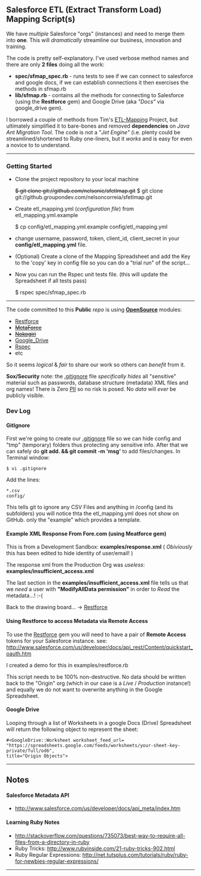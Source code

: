## Salesforce ETL (Extract Transform Load) Mapping Script(s)

We have *multiple* Salesforce "orgs" (instances) and need to merge them into **one**.
This will *dramatically* streamline our business, innovation and training.

The code is pretty self-explanatory. 
I've used verbose method names and there are only **2 files** doing all the work:

- **spec/sfmap_spec.rb** - runs tests to see if we can connect to salesforce and google docs,
if we can establish connections it then exercises the methods in sfmap.rb
- **lib/sfmap.rb** - contains all the methods for connecting to Salesforce 
(using the **Restforce** gem) and Google Drive (aka *"Docs"* via google_drive gem).

I borrowed a couple of methods from Tim's 
[ETL-Mapping](https://github.groupondev.com/tkuntz/etl-mapping)
Project, but ultimately simplified it to bare-bones and removed **dependencies** 
on *Java Ant Migration Tool*. 
The code is not a "*Jet Engine"* (i.e. plenty could be streamlined/shortened to Ruby one-liners, 
but it *works* and is easy for even a novice to to understand. 

- - -

### Getting Started

- Clone the project repository to your local machine

    ~~$ git clone git://github.com/nelsonic/sfetlmap.git~~
    $ git clone git://github.groupondev.com/nelsoncorreia/sfetlmap.git

- Create etl_mapping.yml (*configuration file*) from etl_mapping.yml.example

    $ cp config/etl_mapping.yml.example config/etl_mapping.yml

- change username, password, token, client_id, client_secret in 
your **config/etl_mapping.yml** file.

- (Optional) Create a clone of the Mapping Spreadsheet and add the Key to the 'copy' 
key in config file so you can do a "trial run" of the script...

- Now you can run the Rspec unit tests file. (this will update the Spreadsheet if all tests pass)

    $ rspec spec/sfmap_spec.rb

- - -


The code committed to this **Public** *repo* is using 
[**OpenSource**](http://en.wikipedia.org/wiki/Open_source) modules:
- [Restforce](https://github.com/ejholmes/restforce)
- ~~[MetaForce](https://github.com/ejholmes/metaforce)~~
- ~~[Nokogiri](http://nokogiri.org/Nokogiri.html)~~
- [Google_Drive](https://github.com/gimite/google-drive-ruby)
- [Rspec](https://github.com/rspec/rspec)
- etc

So it seems *logical* & *fair* to share our work so others can *benefit* 
from it. 

**Sox/Security** note: the [.gitignore](http://git-scm.com/docs/gitignore) file
*specifically hides* all "sensitive" material such as passwords, database
structure (metadata) XML files and org names! There is Zero 
[PII](http://en.wikipedia.org/wiki/Personally_identifiable_information) so no
risk is posed. No *data* will *ever* be publicly visible.

### Dev Log

#### GitIgnore

First we're going to create our [.gitignore](http://git-scm.com/docs/gitignore) 
file so we can hide config and "tmp" (temporary) folders thus protecting any 
sensitive info. After that we can safely do **git add. && git commit -m 'msg'** 
to add files/changes. In Terminal window:

    $ vi .gitignore

Add the lines:

    *.csv
    config/

This tells git to ignore any CSV Files and anything in /config 
(and its subfolders) you will notice thta the etl_mapping.yml does not show 
on GitHub. only the "example" which provides a template.

#### Example XML Response From Fore.com (using Meatforce gem)

This is from a Development Sandbox: **examples/response.xml** 
( *Obiviously* this has been edited to hide identity of user/email! )

The response xml from the Production Org was *useless*: **examples/insufficient_access.xml**

The last section in the 
**examples/insufficient_access.xml** file tells us that we *need* a user with **"ModifyAllData
permission"** in order to *Read* the metadata...! :-(

Back to the drawing board... -> [Restforce](https://github.com/ejholmes/restforce)

#### Using Restforce to access Metadata via Remote Access

To use the [Restforce](https://github.com/ejholmes/restforce) gem you will need
to have a pair of **Remote Access** tokens for your Salesforce instance.
see: http://www.salesforce.com/us/developer/docs/api_rest/Content/quickstart_oauth.htm

I created a demo for this in examples/restforce.rb

This script needs to be 100% non-destructive. No data should be written back to
the "Origin" org (which in our case is a *Live* / *Production* instance!) and 
equally we do not want to overwrite anything in the Google Spreadsheet.


#### Google Drive 

Looping through a list of Worksheets in a google Docs (Drive) Spreadsheet will
return the following object to represent the sheet:

```
#<GoogleDrive::Worksheet worksheet_feed_url=
"https://spreadsheets.google.com/feeds/worksheets/your-sheet-key-private/full/od6", 
title="Origin Objects">
```

- - -
## Notes

#### Salesforce Metadata API

- http://www.salesforce.com/us/developer/docs/api_meta/index.htm

#### Learning Ruby Notes

- http://stackoverflow.com/questions/735073/best-way-to-require-all-files-from-a-directory-in-ruby
- Ruby Tricks: http://www.rubyinside.com/21-ruby-tricks-902.html
- Ruby Regular Expressions: http://net.tutsplus.com/tutorials/ruby/ruby-for-newbies-regular-expressions/

- - -
